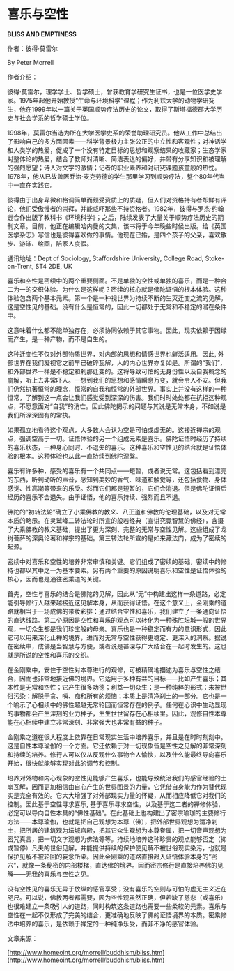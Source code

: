 # 喜乐与空性

**BLISS AND EMPTINESS**

作者：彼得·莫雷尔

By Peter Morrell

作者介绍：

彼得·莫雷尔，理学学士、哲学硕士，曾获教育学研究生证书，也是一位医学史学家。1975年起他开始教授“生命与环境科学”课程；作为利兹大学的动物学研究生，他在1999年以一篇关于英国顺势疗法历史的论文，取得了斯塔福德郡大学历史与社会学系的哲学硕士学位。

1998年，莫雷尔当选为所在大学医学史系的荣誉助理研究员。他从工作中总结出了影响自己的多方面因素——科学背景极力主张公正的中立性和客观性；对神话学和人类学的热爱，促成了一个没有特定目标的思想和观察结果的收藏家；生态学家对整体论的热爱，结合了教师对清晰、简洁表达的偏好，并带有分享知识和被理解的强烈愿望；诗人对文字的激情；记者的职业素养和对研究课题孩童般的热忱。1978年，他从已故兽医乔治·麦克劳德的学生那里学习到顺势疗法，整个80年代当中一直在实践它。

彼得由于出身卑微和格调简单而颇受资质上的质疑，但人们对资格持有者却鲜有评论，他们受傲慢者的崇拜，并能威吓那些不持资格者。1982年，彼得与罗杰·约翰逊合作出版了教科书《环境科学》；之后，陆续发表了大量关于顺势疗法历史的期刊文章。目前，他正在编辑哈内曼的文集，该书将于今年晚些时候出版。给《英国医学杂志》写信也是彼得喜欢做的事情。他现在已婚，是四个孩子的父亲，喜欢散步、游泳、绘画，陪家人度假。

通讯地址：Dept of Sociology, Staffordshire University, College Road, Stoke-on-Trent, ST4 2DE, UK

喜乐和空性是密续中的两个重要侧面。不是单独的空性或单独的喜乐，而是一种合二为一的交织体验。为什么是这样呢？密续的核心就是佛陀证悟的根本体验。这种体验包含两个基本元素。第一个是一种视世界为持续不断的生灭迁变之流的见解。这是空性见的基础。没有什么是恒常的，因此一切都处于无常和不稳定的潜在条件中。

这意味着什么都不能单独存在，必须协同依赖于其它事物。因此，现实依赖于因缘而产生，是一种产物，而不是自生的。

这种迁变性不仅对外部物质世界，对内部的思想和情感世界也鲜活适用。因此, 外部世界在我们凝视它之前早已破碎瓦解，人的内心世界亦复如是。所谓的“我们”，和外部世界一样是不稳定和刹那迁变的。这将导致可怕的无身份性以及自我概念的崩解，听上去非常吓人。一想到我们的思想和感情瞬息万变，就会令人不安。但我们仍然执著恒常的理念，恒常的自我和恒常的外部世界。事实上并没有这样的一种恒常，了解到这一点会让我们感觉受到深深的伤害。我们时时处处都在抗拒这种观点，不愿意面对“自我”的消亡。因此佛陀揭示的问题与其说是无常本身，不如说是我们所深深固有的常执。

如果孤立地看待这个观点，大多数人会认为空是可怕或虚无的。这接近禅宗的观点，强调空高于一切。证悟体验的另一个组成元素是喜乐。佛陀证悟时经历了持续的喜乐状态，一种身心同时、不退失的喜乐。这种喜乐和空性见的结合就是证悟体验的根本。这种体验也从此一直持续到佛陀涅槃。

喜乐有许多种，感受的喜乐有一个共同点——短暂，或者说无常。这包括看到漂亮的东西，听到动听的声音，感知到美妙的香气、味道和触觉等，还包括食物、身体感觉、性高潮等带来的乐受。然而它们都是短暂的，它们会消退。但是佛陀证悟后经历的喜乐不会退失。由于证悟，他的喜乐持续、强烈而且不退。

佛陀的“初转法轮”确立了小乘佛教的教义、八正道和佛教的伦理基础，以及对无常本质的略示。在灵鹫峰二转法轮时所宣的般若经典（宣讲究竟智慧的佛经），含摄了大乘佛教的教义基础，提出了更为深刻、完整的无常与空性见解。这些组成了龙树菩萨的深奥论著和禅宗的基础。第三转法轮所宣的是如来藏法门，成为了密续的起源。

密续中对喜乐和空性的培养非常审慎和关键。它们组成了密续的基础，密续中的修持也都以其中之一为基本要素。另有两个重要的原因说明喜乐和空性是证悟体验的核心，因而也是通往密乘道的关键。

首先，空性与喜乐的结合是佛陀的见解，因此从“无”中构建出这样一条道路，必定能引导修行人越来越接近这见解本身，从而获得证悟。在这个意义上，金刚乘的道路就相当于一场成佛的带妆彩排：通过结合空性和喜乐，我们建立了一条通向证悟的直达线路。第二个原因是空性和喜乐的观点可以转化为一种殊胜坛城一般的世界观，一切众生都是我们珍宝般的母亲。喜乐也是一种稳定而有力的意识形式，因此它可以用来深化止禅的境界，进而对无常与空性获得更稳定、更深入的洞察。据说在密续中，成佛是当智慧与方便，或者说是甚深与广大结合在一起时发生的。这也就是所说的空性和喜乐的交织。

在金刚乘中，安住于空性对本尊进行的观修，可被精确地描述为喜乐与空性之结合，因而也非常地接近佛的境界。它适用于多种有益的目标——比如产生喜乐；其本性是无常和空性；它产生很多功德；利益一切众生；是一种纯粹的形式；未被世俗污染；解脱于贪、嗔、痴和所有的烦恼；本质上是清净刹土的一部分。它也是一个喻示了心相续中的佛性超越无常轮回而恒常存在的例子。任何在心识中生动显现的事物都会产生深刻的业力种子，生生世世留存在心相续里。因此，观修自性本尊能在心相续中建立非常深刻、非常强大也非常有益的种子。

金刚乘之道在很大程度上依靠在日常现实生活中培养喜乐，并且是在时时刻刻中。这是自性本尊瑜伽的一个方面。它还依赖于对一切现象皆是空性之见解的非常深刻和持续的培养。修行人可以仅从反观什么事物令人愉快，以及什么能最终导向喜乐开始，很快就能够实现对此的调节和控制。

培养对外物和内心现象的空性见能够产生喜乐，也能导致统治我们的感官经验的土崩瓦解，因而更加相信由自心产生的世界图景的力量，它凭借自身能力作为替代现实是完全有效的。它大大增强了对外部现实力量的怀疑，从而相应降低它对我们的控制。因此基于空性寻求喜乐, 基于喜乐寻求空性，以及基于这二者的禅修体验，必定可以导向自性本具的“佛性基础”。在此基础上也构建出了密宗瑜珈的主要修行方法——本尊瑜伽，也就是把自己观想为本尊（佛），把外部世界观想为清净刹土，把所居的建筑观为坛城宫殿，把其它众生观想为本尊眷属，把一切音声观想为密咒真言，把一切文字观想为佛法等等。持续地培养这种珍贵的观点能够否定（抑或暂停）凡夫的世俗见解，并能提供持续的保护使见解不被世俗现实染污，也就是保护见解不被轮回的妄念所染。因此金刚乘的道路直接趋入证悟体验本身的“密穴”，就像一条秘密的内部楼梯，直达佛的境界。因而密宗修行是直接培养佛的见解——无我的喜乐与空性之见。

没有空性见的喜乐无异于放纵的感官享受；没有喜乐的空则与可怕的虚无主义近在咫尺。可以说，佛教两者都需要，因为空性观虽然正确，但若缺了慈悲（或喜乐）也很难建立一条吸引人的道路，同时构筑这条道路也需要一些柔软的元素。喜乐与空性在一起不仅形成了完美的结合，更准确地反映了佛的证悟境界的本质。密乘修法中培养的喜乐，是依赖于禅定的一种纯净乐受，而非不净的感官体验。

文章来源：

[http://www.homeoint.org/morrell/buddhism/bliss.htm](http://www.homeoint.org/morrell/buddhism/bliss.htm)

